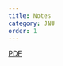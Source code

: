 ```yaml
---
title: Notes
category: JNU
order: 1
---
```


<a href="https://examguidance.github.io/life_sciences.pdf" target="_blank">PDF</a>
